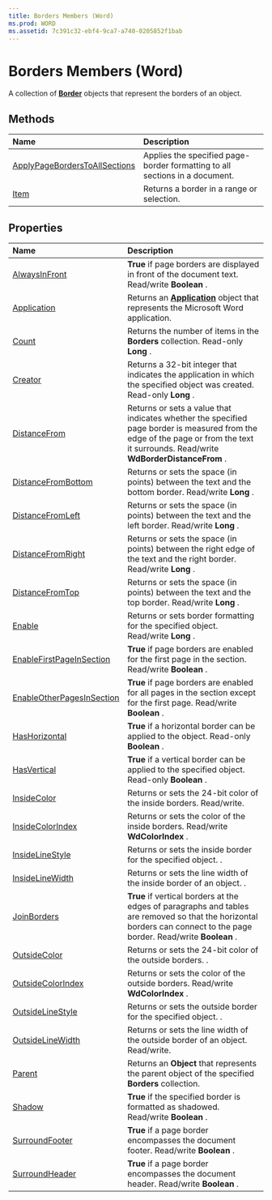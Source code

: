 ```yaml
---
title: Borders Members (Word)
ms.prod: WORD
ms.assetid: 7c391c32-ebf4-9ca7-a740-0205852f1bab
---
```



# Borders Members (Word)
A collection of  **[Border](border-object-word.md)** objects that represent the borders of an object.

## Methods



|**Name**|**Description**|
|:-----|:-----|
|[ApplyPageBordersToAllSections](borders-applypageborderstoallsections-method-word.md)|Applies the specified page-border formatting to all sections in a document.|
|[Item](borders-item-method-word.md)|Returns a border in a range or selection.|

## Properties



|**Name**|**Description**|
|:-----|:-----|
|[AlwaysInFront](borders-alwaysinfront-property-word.md)| **True** if page borders are displayed in front of the document text. Read/write **Boolean** .|
|[Application](borders-application-property-word.md)|Returns an  **[Application](application-object-word.md)** object that represents the Microsoft Word application.|
|[Count](borders-count-property-word.md)|Returns the number of items in the  **Borders** collection. Read-only **Long** .|
|[Creator](borders-creator-property-word.md)|Returns a 32-bit integer that indicates the application in which the specified object was created. Read-only  **Long** .|
|[DistanceFrom](borders-distancefrom-property-word.md)|Returns or sets a value that indicates whether the specified page border is measured from the edge of the page or from the text it surrounds. Read/write  **WdBorderDistanceFrom** .|
|[DistanceFromBottom](borders-distancefrombottom-property-word.md)|Returns or sets the space (in points) between the text and the bottom border. Read/write  **Long** .|
|[DistanceFromLeft](borders-distancefromleft-property-word.md)|Returns or sets the space (in points) between the text and the left border. Read/write  **Long** .|
|[DistanceFromRight](borders-distancefromright-property-word.md)|Returns or sets the space (in points) between the right edge of the text and the right border. Read/write  **Long** .|
|[DistanceFromTop](borders-distancefromtop-property-word.md)|Returns or sets the space (in points) between the text and the top border. Read/write  **Long** .|
|[Enable](borders-enable-property-word.md)|Returns or sets border formatting for the specified object. Read/write  **Long** .|
|[EnableFirstPageInSection](borders-enablefirstpageinsection-property-word.md)| **True** if page borders are enabled for the first page in the section. Read/write **Boolean** .|
|[EnableOtherPagesInSection](borders-enableotherpagesinsection-property-word.md)| **True** if page borders are enabled for all pages in the section except for the first page. Read/write **Boolean** .|
|[HasHorizontal](borders-hashorizontal-property-word.md)| **True** if a horizontal border can be applied to the object. Read-only **Boolean** .|
|[HasVertical](borders-hasvertical-property-word.md)| **True** if a vertical border can be applied to the specified object. Read-only **Boolean** .|
|[InsideColor](borders-insidecolor-property-word.md)|Returns or sets the 24-bit color of the inside borders. Read/write.|
|[InsideColorIndex](borders-insidecolorindex-property-word.md)|Returns or sets the color of the inside borders. Read/write  **WdColorIndex** .|
|[InsideLineStyle](borders-insidelinestyle-property-word.md)|Returns or sets the inside border for the specified object. .|
|[InsideLineWidth](borders-insidelinewidth-property-word.md)|Returns or sets the line width of the inside border of an object. .|
|[JoinBorders](borders-joinborders-property-word.md)| **True** if vertical borders at the edges of paragraphs and tables are removed so that the horizontal borders can connect to the page border. Read/write **Boolean** .|
|[OutsideColor](borders-outsidecolor-property-word.md)|Returns or sets the 24-bit color of the outside borders. .|
|[OutsideColorIndex](borders-outsidecolorindex-property-word.md)|Returns or sets the color of the outside borders. Read/write  **WdColorIndex** .|
|[OutsideLineStyle](borders-outsidelinestyle-property-word.md)|Returns or sets the outside border for the specified object. .|
|[OutsideLineWidth](borders-outsidelinewidth-property-word.md)|Returns or sets the line width of the outside border of an object. Read/write.|
|[Parent](borders-parent-property-word.md)|Returns an  **Object** that represents the parent object of the specified **Borders** collection.|
|[Shadow](borders-shadow-property-word.md)| **True** if the specified border is formatted as shadowed. Read/write **Boolean** .|
|[SurroundFooter](borders-surroundfooter-property-word.md)| **True** if a page border encompasses the document footer. Read/write **Boolean** .|
|[SurroundHeader](borders-surroundheader-property-word.md)| **True** if a page border encompasses the document header. Read/write **Boolean** .|


